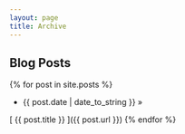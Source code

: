```yaml
---
layout: page
title: Archive
---
```


## Blog Posts

{% for post in site.posts %}
  * {{ post.date | date_to_string }} &raquo; 
  
  [ {{ post.title }} ]({{ post.url }})
{% endfor %}